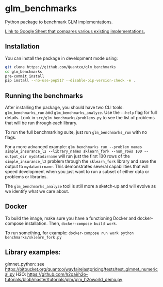 # glm_benchmarks

Python package to benchmark GLM implementations. 

[Link to Google Sheet that compares various existing implementations.](https://docs.google.com/spreadsheets/d/1C-n3YTzPR47Sf8M04eEaX4RbNomM13dk_BZaPHGgWXg/edit)

## Installation

You can install the package in development mode using:

```bash
git clone https://github.com/Quantco/glm_benchmarks
cd glm_benchmarks
pre-commit install
pip install --no-use-pep517 --disable-pip-version-check -e .
```

## Running the benchmarks

After installing the package, you should have two CLI tools: `glm_benchmarks_run` and `glm_benchmarks_analyze`. Use the `--help` flag for full details. Look in `src/glm_benchmarks/problems.py` to see the list of problems that will be run through each library. 

To run the full benchmarking suite, just run `glm_benchmarks_run` with no flags. 

For a more advanced example: `glm_benchmarks_run --problem_names simple_insurance_l2 --library_names sklearn_fork --num_rows 100 --output_dir mydatadirname` will run just the first 100 rows of the `simple_insurance_l2` problem through the `sklearn_fork` library and save the output to `mydatadirname`. This demonstrates several capabilities that will speed development when you just want to run a subset of either data or problems or libraries. 

The `glm_benchmarks_analyze` tool is still more a sketch-up and will evolve as we identify what we care about.

## Docker

To build the image, make sure you have a functioning Docker and docker-compose installation. Then, `docker-compose build work`.

To run something, for example: `docker-compose run work python benchmarks/sklearn_fork.py`

## Library examples:

glmnet_python: see https://bitbucket.org/quantco/wayfairelastpricing/tests/test_glmnet_numerical.py
H2O: https://github.com/h2oai/h2o-tutorials/blob/master/tutorials/glm/glm_h2oworld_demo.py

